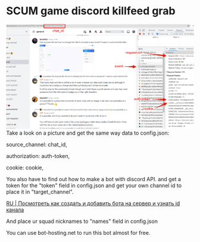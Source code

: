 # SCUM game discord killfeed grab


![alt get this in config.json: chat_id to source_channel, auth-token to authorization and cookie](https://github.com/artskar/scum-killfeed/blob/main/data4bot.png)
Take a look on a picture and get the same way data to config.json:

source_channel: chat_id,

authorization: auth-token,

cookie: cookie,

You also have to find out how to make a bot with discord API. and get a token for the "token" field in config.json
and get your own channel id to place it in "target_channel".

[RU | Посмотреть как создать и добавить бота на сервер и узнать id канала](https://vc.ru/services/288966-bot-discord-kak-sozdat-i-dobavit-na-server)

And place ur squad nicknames to "names" field in config.json

You can use bot-hosting.net to run this bot almost for free. 
